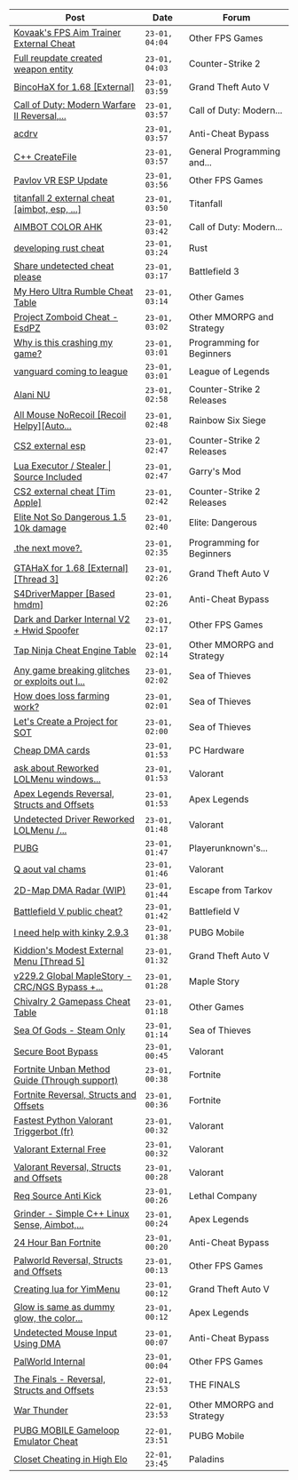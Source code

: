 |Post|Date|Forum|
|----|----|-----|
|[Kovaak's FPS Aim Trainer External Cheat](https://www.unknowncheats.me/forum/other-fps-games/595259-kovaaks-fps-aim-trainer-external-cheat.html)|`23-01, 04:04`|Other FPS Games|
|[Full reupdate created weapon entity](https://www.unknowncheats.me/forum/counter-strike-2-a/620504-reupdate-created-weapon-entity.html)|`23-01, 04:03`|Counter-Strike 2|
|[BincoHaX for 1.68 \[External\]](https://www.unknowncheats.me/forum/grand-theft-auto-v/250308-bincohax-1-68-external.html)|`23-01, 03:59`|Grand Theft Auto V|
|[Call of Duty: Modern Warfare II Reversal,...](https://www.unknowncheats.me/forum/call-of-duty-modern-warfare-ii/514893-call-duty-modern-warfare-ii-reversal-structs-offsets.html)|`23-01, 03:57`|Call of Duty: Modern...|
|[acdrv](https://www.unknowncheats.me/forum/anti-cheat-bypass/620455-acdrv.html)|`23-01, 03:57`|Anti-Cheat Bypass|
|[C++ CreateFile](https://www.unknowncheats.me/forum/general-programming-and-reversing/620203-createfile.html)|`23-01, 03:57`|General Programming and...|
|[Pavlov VR ESP Update](https://www.unknowncheats.me/forum/other-fps-games/616256-pavlov-vr-esp-update.html)|`23-01, 03:56`|Other FPS Games|
|[titanfall 2 external cheat \[aimbot, esp, ...\]](https://www.unknowncheats.me/forum/titanfall/469406-titanfall-2-external-cheat-aimbot-esp.html)|`23-01, 03:50`|Titanfall|
|[AIMBOT COLOR AHK](https://www.unknowncheats.me/forum/call-of-duty-modern-warfare-3-a/620503-aimbot-color-ahk.html)|`23-01, 03:42`|Call of Duty: Modern...|
|[developing rust cheat](https://www.unknowncheats.me/forum/rust/620416-developing-rust-cheat.html)|`23-01, 03:24`|Rust|
|[Share undetected cheat please](https://www.unknowncheats.me/forum/battlefield-3-a/618428-share-undetected-cheat-please.html)|`23-01, 03:17`|Battlefield 3|
|[My Hero Ultra Rumble Cheat Table](https://www.unknowncheats.me/forum/other-games/604426-hero-ultra-rumble-cheat-table.html)|`23-01, 03:14`|Other Games|
|[Project Zomboid Cheat - EsdPZ](https://www.unknowncheats.me/forum/other-mmorpg-and-strategy/584072-project-zomboid-cheat-esdpz.html)|`23-01, 03:02`|Other MMORPG and Strategy|
|[Why is this crashing my game?](https://www.unknowncheats.me/forum/programming-for-beginners/620501-crashing-game.html)|`23-01, 03:01`|Programming for Beginners|
|[vanguard coming to league](https://www.unknowncheats.me/forum/league-of-legends/618160-vanguard-coming-league.html)|`23-01, 03:01`|League of Legends|
|[Alani NU](https://www.unknowncheats.me/forum/counter-strike-2-releases/620010-alani-nu.html)|`23-01, 02:58`|Counter-Strike 2 Releases|
|[All Mouse NoRecoil \[Recoil Helpy\]\[Auto...](https://www.unknowncheats.me/forum/rainbow-six-siege/620039-mouse-norecoil-recoil-helpy-auto-config-probably-ud-universal.html)|`23-01, 02:48`|Rainbow Six Siege|
|[CS2 external esp](https://www.unknowncheats.me/forum/counter-strike-2-releases/600259-cs2-external-esp.html)|`23-01, 02:47`|Counter-Strike 2 Releases|
|[Lua Executor / Stealer \| Source Included](https://www.unknowncheats.me/forum/garry-s-mod/451904-lua-executor-stealer-source-included.html)|`23-01, 02:47`|Garry's Mod|
|[CS2 external cheat \[Tim Apple\]](https://www.unknowncheats.me/forum/counter-strike-2-releases/609206-cs2-external-cheat-tim-apple.html)|`23-01, 02:42`|Counter-Strike 2 Releases|
|[Elite Not So Dangerous 1.5 10k damage](https://www.unknowncheats.me/forum/elite-dangerous/583546-elite-dangerous-1-5-10k-damage.html)|`23-01, 02:40`|Elite: Dangerous|
|[.the next move?.](https://www.unknowncheats.me/forum/programming-for-beginners/620334-move.html)|`23-01, 02:35`|Programming for Beginners|
|[GTAHaX for 1.68 \[External\] \[Thread 3\]](https://www.unknowncheats.me/forum/grand-theft-auto-v/461672-gtahax-1-68-external-thread-3-a.html)|`23-01, 02:26`|Grand Theft Auto V|
|[S4DriverMapper \[Based hmdm\]](https://www.unknowncheats.me/forum/anti-cheat-bypass/606922-s4drivermapper-based-hmdm.html)|`23-01, 02:26`|Anti-Cheat Bypass|
|[Dark and Darker Internal V2 + Hwid Spoofer](https://www.unknowncheats.me/forum/other-fps-games/618587-dark-darker-internal-v2-hwid-spoofer.html)|`23-01, 02:17`|Other FPS Games|
|[Tap Ninja Cheat Engine Table](https://www.unknowncheats.me/forum/other-mmorpg-and-strategy/589964-tap-ninja-cheat-engine-table.html)|`23-01, 02:14`|Other MMORPG and Strategy|
|[Any game breaking glitches or exploits out I...](https://www.unknowncheats.me/forum/sea-of-thieves/620151-game-breaking-glitches-exploits.html)|`23-01, 02:02`|Sea of Thieves|
|[How does loss farming work?](https://www.unknowncheats.me/forum/sea-of-thieves/620148-loss-farming.html)|`23-01, 02:01`|Sea of Thieves|
|[Let's Create a Project for SOT](https://www.unknowncheats.me/forum/sea-of-thieves/620008-create-project-sot.html)|`23-01, 02:00`|Sea of Thieves|
|[Cheap DMA cards](https://www.unknowncheats.me/forum/pc-hardware/617995-cheap-dma-cards.html)|`23-01, 01:53`|PC Hardware|
|[ask about Reworked LOLMenu windows...](https://www.unknowncheats.me/forum/valorant/620399-reworked-lolmenu-windows-compatibility.html)|`23-01, 01:53`|Valorant|
|[Apex Legends Reversal, Structs and Offsets](https://www.unknowncheats.me/forum/apex-legends/319804-apex-legends-reversal-structs-offsets.html)|`23-01, 01:53`|Apex Legends|
|[Undetected Driver Reworked LOLMenu /...](https://www.unknowncheats.me/forum/valorant/619784-undetected-driver-reworked-lolmenu-va-lol-rant-bluefires-colorbot-2024-a.html)|`23-01, 01:48`|Valorant|
|[PUBG](https://www.unknowncheats.me/forum/playerunknown-s-battlegrounds/616120-pubg.html)|`23-01, 01:47`|Playerunknown's...|
|[Q aout val chams](https://www.unknowncheats.me/forum/valorant/620304-aout-val-chams.html)|`23-01, 01:46`|Valorant|
|[2D-Map DMA Radar (WIP)](https://www.unknowncheats.me/forum/escape-from-tarkov/482418-2d-map-dma-radar-wip.html)|`23-01, 01:44`|Escape from Tarkov|
|[Battlefield V public cheat?](https://www.unknowncheats.me/forum/battlefield-v/620469-battlefield-public-cheat.html)|`23-01, 01:42`|Battlefield V|
|[I need help with kinky 2.9.3](https://www.unknowncheats.me/forum/pubg-mobile/619324-help-kinky-2-9-3-a.html)|`23-01, 01:38`|PUBG Mobile|
|[Kiddion's Modest External Menu \[Thread 5\]](https://www.unknowncheats.me/forum/grand-theft-auto-v/576854-kiddions-modest-external-menu-thread-5-a.html)|`23-01, 01:32`|Grand Theft Auto V|
|[v229.2 Global MapleStory - CRC/NGS Bypass +...](https://www.unknowncheats.me/forum/maple-story/485329-v229-2-global-maplestory-crc-ngs-bypass-scripts.html)|`23-01, 01:28`|Maple Story|
|[Chivalry 2 Gamepass Cheat Table](https://www.unknowncheats.me/forum/other-games/591970-chivalry-2-gamepass-cheat-table.html)|`23-01, 01:18`|Other Games|
|[Sea Of Gods - Steam Only](https://www.unknowncheats.me/forum/sea-of-thieves/614719-sea-gods-steam.html)|`23-01, 01:14`|Sea of Thieves|
|[Secure Boot Bypass](https://www.unknowncheats.me/forum/valorant/618547-secure-boot-bypass.html)|`23-01, 00:45`|Valorant|
|[Fortnite Unban Method Guide (Through support)](https://www.unknowncheats.me/forum/fortnite/620385-fortnite-unban-method-guide-support.html)|`23-01, 00:38`|Fortnite|
|[Fortnite Reversal, Structs and Offsets](https://www.unknowncheats.me/forum/fortnite/235061-fortnite-reversal-structs-offsets.html)|`23-01, 00:36`|Fortnite|
|[Fastest Python Valorant Triggerbot (fr)](https://www.unknowncheats.me/forum/valorant/612762-fastest-python-valorant-triggerbot-fr.html)|`23-01, 00:32`|Valorant|
|[Valorant External Free](https://www.unknowncheats.me/forum/valorant/612035-valorant-external-free.html)|`23-01, 00:32`|Valorant|
|[Valorant Reversal, Structs and Offsets](https://www.unknowncheats.me/forum/valorant/385792-valorant-reversal-structs-offsets.html)|`23-01, 00:28`|Valorant|
|[Req Source Anti Kick](https://www.unknowncheats.me/forum/lethal-company/620018-req-source-anti-kick.html)|`23-01, 00:26`|Lethal Company|
|[Grinder - Simple C++ Linux Sense, Aimbot,...](https://www.unknowncheats.me/forum/apex-legends/605888-grinder-simple-linux-sense-aimbot-triggerbot.html)|`23-01, 00:24`|Apex Legends|
|[24 Hour Ban Fortnite](https://www.unknowncheats.me/forum/anti-cheat-bypass/619267-24-hour-ban-fortnite.html)|`23-01, 00:20`|Anti-Cheat Bypass|
|[Palworld Reversal, Structs and Offsets](https://www.unknowncheats.me/forum/other-fps-games/620076-palworld-reversal-structs-offsets.html)|`23-01, 00:13`|Other FPS Games|
|[Creating lua for YimMenu](https://www.unknowncheats.me/forum/grand-theft-auto-v/619831-creating-lua-yimmenu.html)|`23-01, 00:12`|Grand Theft Auto V|
|[Glow is same as dummy glow, the color...](https://www.unknowncheats.me/forum/apex-legends/620495-glow-dummy-glow-color-changes-doesnt-effects.html)|`23-01, 00:12`|Apex Legends|
|[Undetected Mouse Input Using DMA](https://www.unknowncheats.me/forum/anti-cheat-bypass/620176-undetected-mouse-input-using-dma.html)|`23-01, 00:07`|Anti-Cheat Bypass|
|[PalWorld Internal](https://www.unknowncheats.me/forum/other-fps-games/620394-palworld-internal.html)|`23-01, 00:04`|Other FPS Games|
|[The Finals - Reversal, Structs and Offsets](https://www.unknowncheats.me/forum/the-finals/516372-finals-reversal-structs-offsets.html)|`22-01, 23:53`|THE FINALS|
|[War Thunder](https://www.unknowncheats.me/forum/other-mmorpg-and-strategy/85949-war-thunder.html)|`22-01, 23:53`|Other MMORPG and Strategy|
|[PUBG MOBILE Gameloop Emulator Cheat](https://www.unknowncheats.me/forum/pubg-mobile/576303-pubg-mobile-gameloop-emulator-cheat.html)|`22-01, 23:51`|PUBG Mobile|
|[Closet Cheating in High Elo](https://www.unknowncheats.me/forum/paladins/619900-closet-cheating-elo.html)|`22-01, 23:45`|Paladins|
